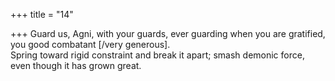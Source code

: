 +++
title = "14"

+++
Guard us, Agni, with your guards, ever guarding when you are gratified,  you good combatant [/very generous].  
Spring toward rigid constraint and break it apart; smash demonic force,  even though it has grown great.  